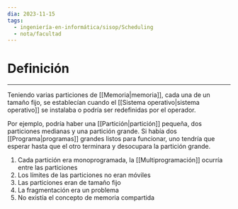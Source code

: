 ```yaml
---
dia: 2023-11-15
tags:
  - ingeniería-en-informática/sisop/Scheduling
  - nota/facultad
---
```

# Definición
---
Teniendo varias particiones de [[Memoria|memoria]], cada una de un tamaño fijo, se establecían cuando el [[Sistema operativo|sistema operativo]] se instalaba o podría ser redefinidas por el operador.

Por ejemplo, podría haber una [[Partición|partición]] pequeña, dos particiones medianas y una partición grande. Si había dos [[Programa|programas]] grandes listos para funcionar, uno tendría que esperar hasta que el otro terminara y desocupara la partición grande.
1. Cada partición era monoprogramada, la [[Multiprogramación]] ocurría entre las particiones
2. Los límites de las particiones no eran móviles
3. Las particiones eran de tamaño fijo
4. La fragmentación era un problema
5. No existía el concepto de memoria compartida